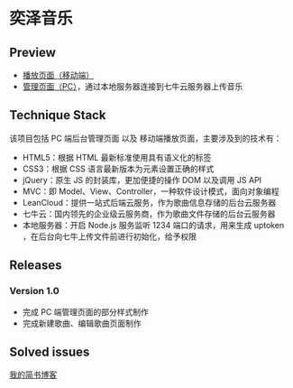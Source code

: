 # 奕泽音乐

## Preview
- [播放页面（移动端）](pengyize.top/ez-music/src)
- [管理页面（PC）](pengyize.top/ez-music/src/admin)，通过本地服务器连接到七牛云服务器上传音乐

## Technique Stack
该项目包括 PC 端后台管理页面 以及 移动端播放页面，主要涉及到的技术有：
- HTML5：根据 HTML 最新标准使用具有语义化的标签
- CSS3：根据 CSS 语言最新版本为元素设置正确的样式
- jQuery：原生 JS 的封装库，更加便捷的操作 DOM 以及调用 JS API
- MVC：即 Model、View、Controller，一种软件设计模式，面向对象编程
- LeanCloud：提供一站式后端云服务，作为歌曲信息存储的后台云服务器
- 七牛云：国内领先的企业级云服务商，作为歌曲文件存储的后台云服务器
- 本地服务器：开启 Node.js 服务监听 1234 端口的请求，用来生成 uptoken ，在后台向七牛上传文件前进行初始化，给予权限

## Releases
### Version 1.0
- 完成 PC 端管理页面的部分样式制作
- 完成新建歌曲、编辑歌曲页面制作

## Solved issues
[我的简书博客](https://www.jianshu.com/p/cea1fa2b80e3)
